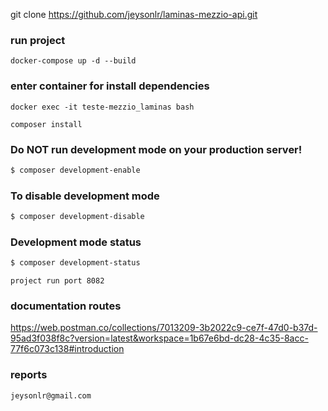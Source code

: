 git clone https://github.com/jeysonlr/laminas-mezzio-api.git

### run project
```
docker-compose up -d --build
```

### enter container for install dependencies
```
docker exec -it teste-mezzio_laminas bash

composer install
```


### Do NOT run development mode on your production server!

```bash
$ composer development-enable
```

### To disable development mode

```bash
$ composer development-disable
```

### Development mode status

```bash
$ composer development-status
```

```
project run port 8082
```
### documentation routes 

https://web.postman.co/collections/7013209-3b2022c9-ce7f-47d0-b37d-95ad3f038f8c?version=latest&workspace=1b67e6bd-dc28-4c35-8acc-77f6c073c138#introduction


### reports
``
jeysonlr@gmail.com
``
